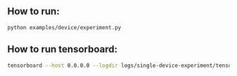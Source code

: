 
## How to run:

```bash
python examples/device/experiment.py
```

## How to run tensorboard:

```bash
tensorboard --host 0.0.0.0 --logdir logs/single-device-experiment/tensorboard
```
